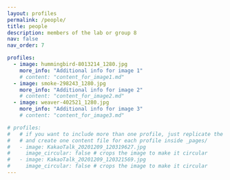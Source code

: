 ```yaml
---
layout: profiles
permalink: /people/
title: people
description: members of the lab or group 8
nav: false
nav_order: 7

profiles:
  - image: hummingbird-8013214_1280.jpg
    more_info: "Additional info for image 1"
    # content: "content_for_image1.md"
  - image: smoke-298243_1280.jpg
    more_info: "Additional info for image 2"
    # content: "content_for_image2.md"
  - image: weaver-402521_1280.jpg
    more_info: "Additional info for image 3"
    # content: "content_for_image3.md"

# profiles:
#   # if you want to include more than one profile, just replicate the following block
#   # and create one content file for each profile inside _pages/
#   - image: KakaoTalk_20201209_120319627.jpg
#     image_circular: false # crops the image to make it circular
#   - image: KakaoTalk_20201209_120321569.jpg
#     image_circular: false # crops the image to make it circular
---
```

